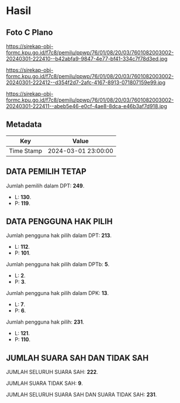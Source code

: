 # Hasil

## Foto C Plano

https://sirekap-obj-formc.kpu.go.id/f7c8/pemilu/ppwp/76/01/08/20/03/7601082003002-20240301-222410--b42abfa9-9847-4e77-bf41-334c7f78d3ed.jpg

https://sirekap-obj-formc.kpu.go.id/f7c8/pemilu/ppwp/76/01/08/20/03/7601082003002-20240301-222412--d354f2d7-2afc-4167-8913-071807159e99.jpg

https://sirekap-obj-formc.kpu.go.id/f7c8/pemilu/ppwp/76/01/08/20/03/7601082003002-20240301-222411--abeb5e46-e0cf-4ae8-8dca-e46b3af7d918.jpg


## Metadata

| Key        | Value               |
| ---------- | ------------------- |
| Time Stamp | 2024-03-01 23:00:00 |


## DATA PEMILIH TETAP

Jumlah pemilih dalam DPT: **249**.
 * L: **130**.
 * P: **119**.

## DATA PENGGUNA HAK PILIH

Jumlah pengguna hak pilih dalam DPT: **213**.
 * L: **112**.
 * P: **101**.

Jumlah pengguna hak pilih dalam DPTb: **5**.
 * L: **2**.
 * P: **3**.

Jumlah pengguna hak pilih dalam DPK: **13**.
 * L: **7**.
 * P: **6**.

Jumlah pengguna hak pilih: **231**.
 * L: **121**.
 * P: **110**.

## JUMLAH SUARA SAH DAN TIDAK SAH

JUMLAH SELURUH SUARA SAH: **222**.

JUMLAH SUARA TIDAK SAH: **9**.

JUMLAH SELURUH SUARA SAH DAN SUARA TIDAK SAH: **231**.


